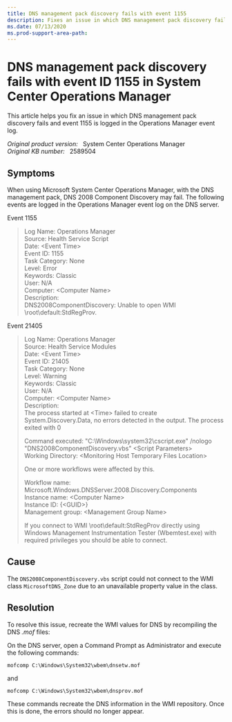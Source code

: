 ```yaml
---
title: DNS management pack discovery fails with event 1155
description: Fixes an issue in which DNS management pack discovery fails and event 1155 is logged in the Operations Manager event log.
ms.date: 07/13/2020
ms.prod-support-area-path:
---
```

# DNS management pack discovery fails with event ID 1155 in System Center Operations Manager

This article helps you fix an issue in which DNS management pack discovery fails and event 1155 is logged in the Operations Manager event log.

_Original product version:_ &nbsp; System Center Operations Manager  
_Original KB number:_ &nbsp; 2589504

## Symptoms

When using Microsoft System Center Operations Manager, with the DNS management pack, DNS 2008 Component Discovery may fail. The following events are logged in the Operations Manager event log on the DNS server.

Event 1155

> Log Name: Operations Manager  
> Source: Health Service Script  
> Date: \<Event Time>  
> Event ID: 1155  
> Task Category: None  
> Level: Error  
> Keywords: Classic  
> User: N/A  
> Computer: \<Computer Name>  
> Description:  
> DNS2008ComponentDiscovery: Unable to open WMI \root\default:StdRegProv.

Event 21405

> Log Name: Operations Manager  
> Source: Health Service Modules  
> Date: \<Event Time>  
> Event ID: 21405  
> Task Category: None  
> Level: Warning  
> Keywords: Classic  
> User: N/A  
> Computer: \<Computer Name>  
> Description:  
> The process started at \<Time> failed to create System.Discovery.Data, no errors detected in the output. The process exited with 0
>
> Command executed: "C:\Windows\system32\cscript.exe" /nologo "DNS2008ComponentDiscovery.vbs" \<Script Parameters>  
> Working Directory: \<Monitoring Host Temporary Files Location>
>
> One or more workflows were affected by this.
>
> Workflow name: Microsoft.Windows.DNSServer.2008.Discovery.Components  
> Instance name: \<Computer Name>  
> Instance ID: {\<GUID>}  
> Management group: \<Management Group Name>
>
> If you connect to WMI \root\default:StdRegProv directly using Windows Management Instrumentation Tester (Wbemtest.exe) with required privileges you should be able to connect.

## Cause

The `DNS2008ComponentDiscovery.vbs` script could not connect to the WMI class `MicrosoftDNS_Zone` due to an unavailable property value in the class.

## Resolution

To resolve this issue, recreate the WMI values for DNS by recompiling the DNS *.mof* files:

On the DNS server, open a Command Prompt as Administrator and execute the following commands:

```console
mofcomp C:\Windows\System32\wbem\dnsetw.mof
```

and

```console
mofcomp C:\Windows\System32\wbem\dnsprov.mof
```

These commands recreate the DNS information in the WMI repository. Once this is done, the errors should no longer appear.
